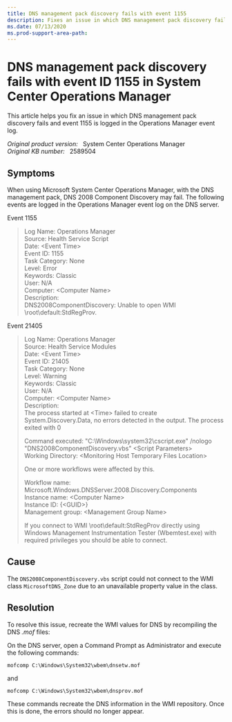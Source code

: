 ```yaml
---
title: DNS management pack discovery fails with event 1155
description: Fixes an issue in which DNS management pack discovery fails and event 1155 is logged in the Operations Manager event log.
ms.date: 07/13/2020
ms.prod-support-area-path:
---
```

# DNS management pack discovery fails with event ID 1155 in System Center Operations Manager

This article helps you fix an issue in which DNS management pack discovery fails and event 1155 is logged in the Operations Manager event log.

_Original product version:_ &nbsp; System Center Operations Manager  
_Original KB number:_ &nbsp; 2589504

## Symptoms

When using Microsoft System Center Operations Manager, with the DNS management pack, DNS 2008 Component Discovery may fail. The following events are logged in the Operations Manager event log on the DNS server.

Event 1155

> Log Name: Operations Manager  
> Source: Health Service Script  
> Date: \<Event Time>  
> Event ID: 1155  
> Task Category: None  
> Level: Error  
> Keywords: Classic  
> User: N/A  
> Computer: \<Computer Name>  
> Description:  
> DNS2008ComponentDiscovery: Unable to open WMI \root\default:StdRegProv.

Event 21405

> Log Name: Operations Manager  
> Source: Health Service Modules  
> Date: \<Event Time>  
> Event ID: 21405  
> Task Category: None  
> Level: Warning  
> Keywords: Classic  
> User: N/A  
> Computer: \<Computer Name>  
> Description:  
> The process started at \<Time> failed to create System.Discovery.Data, no errors detected in the output. The process exited with 0
>
> Command executed: "C:\Windows\system32\cscript.exe" /nologo "DNS2008ComponentDiscovery.vbs" \<Script Parameters>  
> Working Directory: \<Monitoring Host Temporary Files Location>
>
> One or more workflows were affected by this.
>
> Workflow name: Microsoft.Windows.DNSServer.2008.Discovery.Components  
> Instance name: \<Computer Name>  
> Instance ID: {\<GUID>}  
> Management group: \<Management Group Name>
>
> If you connect to WMI \root\default:StdRegProv directly using Windows Management Instrumentation Tester (Wbemtest.exe) with required privileges you should be able to connect.

## Cause

The `DNS2008ComponentDiscovery.vbs` script could not connect to the WMI class `MicrosoftDNS_Zone` due to an unavailable property value in the class.

## Resolution

To resolve this issue, recreate the WMI values for DNS by recompiling the DNS *.mof* files:

On the DNS server, open a Command Prompt as Administrator and execute the following commands:

```console
mofcomp C:\Windows\System32\wbem\dnsetw.mof
```

and

```console
mofcomp C:\Windows\System32\wbem\dnsprov.mof
```

These commands recreate the DNS information in the WMI repository. Once this is done, the errors should no longer appear.
